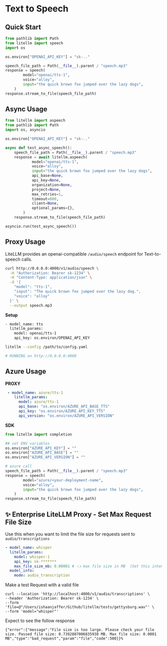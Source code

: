 # Text to Speech

## Quick Start 

```python
from pathlib import Path
from litellm import speech
import os 

os.environ["OPENAI_API_KEY"] = "sk-.."

speech_file_path = Path(__file__).parent / "speech.mp3"
response = speech(
        model="openai/tts-1",
        voice="alloy",
        input="the quick brown fox jumped over the lazy dogs",
    )
response.stream_to_file(speech_file_path)
```

## Async Usage 

```python
from litellm import aspeech
from pathlib import Path
import os, asyncio

os.environ["OPENAI_API_KEY"] = "sk-.."

async def test_async_speech(): 
    speech_file_path = Path(__file__).parent / "speech.mp3"
    response = await litellm.aspeech(
            model="openai/tts-1",
            voice="alloy",
            input="the quick brown fox jumped over the lazy dogs",
            api_base=None,
            api_key=None,
            organization=None,
            project=None,
            max_retries=1,
            timeout=600,
            client=None,
            optional_params={},
        )
    response.stream_to_file(speech_file_path)

asyncio.run(test_async_speech())
```

## Proxy Usage 

LiteLLM provides an openai-compatible `/audio/speech` endpoint for Text-to-speech calls.

```bash
curl http://0.0.0.0:4000/v1/audio/speech \
  -H "Authorization: Bearer sk-1234" \
  -H "Content-Type: application/json" \
  -d '{
    "model": "tts-1",
    "input": "The quick brown fox jumped over the lazy dog.",
    "voice": "alloy"
  }' \
  --output speech.mp3
```

**Setup**

```bash
- model_name: tts
  litellm_params:
    model: openai/tts-1
    api_key: os.environ/OPENAI_API_KEY
```

```bash
litellm --config /path/to/config.yaml

# RUNNING on http://0.0.0.0:4000
```

## Azure Usage 

**PROXY**

```yaml
 - model_name: azure/tts-1
    litellm_params:
      model: azure/tts-1
      api_base: "os.environ/AZURE_API_BASE_TTS"
      api_key: "os.environ/AZURE_API_KEY_TTS"
      api_version: "os.environ/AZURE_API_VERSION" 
```

**SDK**

```python 
from litellm import completion

## set ENV variables
os.environ["AZURE_API_KEY"] = ""
os.environ["AZURE_API_BASE"] = ""
os.environ["AZURE_API_VERSION"] = ""

# azure call
speech_file_path = Path(__file__).parent / "speech.mp3"
response = speech(
        model="azure/<your-deployment-name",
        voice="alloy",
        input="the quick brown fox jumped over the lazy dogs",
    )
response.stream_to_file(speech_file_path)
```

## ✨ Enterprise LiteLLM Proxy - Set Max Request File Size 

Use this when you want to limit the file size for requests sent to `audio/transcriptions`

```yaml
- model_name: whisper
  litellm_params:
    model: whisper-1
    api_key: sk-*******
    max_file_size_mb: 0.00001 # 👈 max file size in MB  (Set this intentionally very small for testing)
  model_info:
    mode: audio_transcription
```

Make a test Request with a valid file
```shell
curl --location 'http://localhost:4000/v1/audio/transcriptions' \
--header 'Authorization: Bearer sk-1234' \
--form 'file=@"/Users/ishaanjaffer/Github/litellm/tests/gettysburg.wav"' \
--form 'model="whisper"'
```


Expect to see the follow response 

```shell
{"error":{"message":"File size is too large. Please check your file size. Passed file size: 0.7392807006835938 MB. Max file size: 0.0001 MB","type":"bad_request","param":"file","code":500}}%  
```